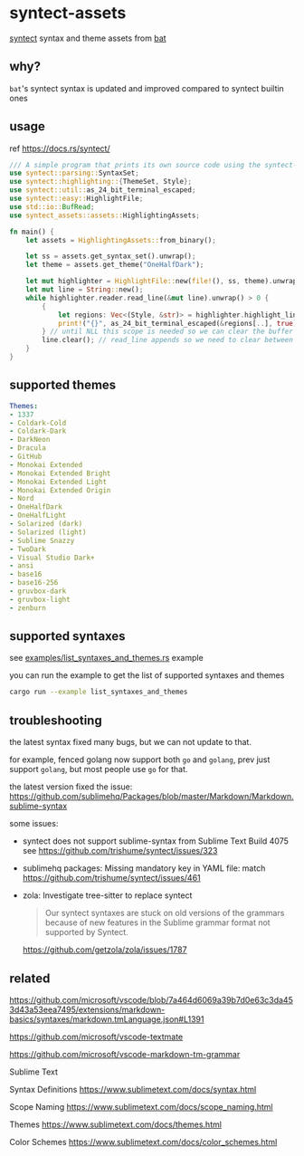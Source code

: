 # syntect-assets

[syntect](https://github.com/trishume/syntect) syntax and theme assets from [bat](https://github.com/sharkdp/bat)

## why?

`bat`'s syntect syntax is updated and improved compared to syntect builtin ones

## usage

ref https://docs.rs/syntect/

```rust
/// A simple program that prints its own source code using the syntect-assets library
use syntect::parsing::SyntaxSet;
use syntect::highlighting::{ThemeSet, Style};
use syntect::util::as_24_bit_terminal_escaped;
use syntect::easy::HighlightFile;
use std::io::BufRead;
use syntect_assets::assets::HighlightingAssets;

fn main() {
    let assets = HighlightingAssets::from_binary();

    let ss = assets.get_syntax_set().unwrap();
    let theme = assets.get_theme("OneHalfDark");

    let mut highlighter = HighlightFile::new(file!(), ss, theme).unwrap();
    let mut line = String::new();
    while highlighter.reader.read_line(&mut line).unwrap() > 0 {
        {
            let regions: Vec<(Style, &str)> = highlighter.highlight_lines.highlight_line(&line, &ss).unwrap();
            print!("{}", as_24_bit_terminal_escaped(&regions[..], true));
        } // until NLL this scope is needed so we can clear the buffer after
        line.clear(); // read_line appends so we need to clear between lines
    }
}
```

## supported themes

```yaml
Themes:
- 1337
- Coldark-Cold
- Coldark-Dark
- DarkNeon
- Dracula
- GitHub
- Monokai Extended
- Monokai Extended Bright
- Monokai Extended Light
- Monokai Extended Origin
- Nord
- OneHalfDark
- OneHalfLight
- Solarized (dark)
- Solarized (light)
- Sublime Snazzy
- TwoDark
- Visual Studio Dark+
- ansi
- base16
- base16-256
- gruvbox-dark
- gruvbox-light
- zenburn
```

## supported syntaxes

see [examples/list_syntaxes_and_themes.rs](examples/list_syntaxes_and_themes.rs) example

you can run the example to get the list of supported syntaxes and themes

```bash
cargo run --example list_syntaxes_and_themes
```

## troubleshooting

the latest syntax fixed many bugs, but we can not update to that.

for example, fenced golang now support both `go` and `golang`, prev just support `golang`, but most people use `go` for that.

the latest version fixed the issue:
https://github.com/sublimehq/Packages/blob/master/Markdown/Markdown.sublime-syntax


some issues:

* syntect does not support sublime-syntax from Sublime Text Build 4075
see https://github.com/trishume/syntect/issues/323

* sublimehq packages: Missing mandatory key in YAML file: match
https://github.com/trishume/syntect/issues/461

* zola: Investigate tree-sitter to replace syntect
  > Our syntect syntaxes are stuck on old versions of the grammars because of new features in the Sublime grammar format not supported by Syntect.

  https://github.com/getzola/zola/issues/1787

## related

https://github.com/microsoft/vscode/blob/7a464d6069a39b7d0e63c3da453d43a53eea7495/extensions/markdown-basics/syntaxes/markdown.tmLanguage.json#L1391

https://github.com/microsoft/vscode-textmate

https://github.com/microsoft/vscode-markdown-tm-grammar

Sublime Text

Syntax Definitions https://www.sublimetext.com/docs/syntax.html

Scope Naming https://www.sublimetext.com/docs/scope_naming.html

Themes https://www.sublimetext.com/docs/themes.html

Color Schemes https://www.sublimetext.com/docs/color_schemes.html